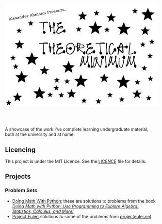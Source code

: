 
<br/><br/>
<p style="text-align:center;"><img src="./tmlogo.png"></p>
<br/><br/>

A showcase of the work I've complete learning undergraduate material, both at the university and at home.

## Licencing
This project is under the MIT Licence. See the [LICENCE](LICENCE) file for details.

## Projects 
### Problem Sets
* [Doing Math With Python:](./problems/Textbook%20-%20Doing%20Math%20With%20Python) these are solutions to problems from the book _[Doing Math with Python: Use Programming to Explore Algebra, Statistics, Calculus, and More!](https://www.nostarch.com/doingmathwithpython)_
* [Project Euler:](./problems/Project%20Euler) solutions to some of the problems from [projecteuler.net](https://projecteuler.net)
